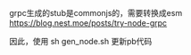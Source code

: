grpc生成的stub是commonjs的，需要转换成esm https://blog.nest.moe/posts/try-node-grpc

因此，使用 sh gen_node.sh  更新pb代码
